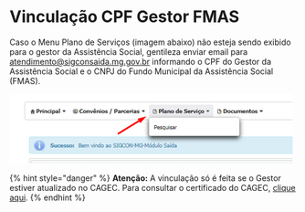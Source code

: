# Vinculação CPF Gestor FMAS

Caso o Menu Plano de Serviços \(imagem abaixo\) não esteja sendo exibido para o gestor da Assistência Social, gentileza enviar email para [atendimento@sigconsaida.mg.gov.br](mailto:%20atendimento@sigconsaida.mg.gov.br) informando o CPF do Gestor da Assistência Social e o CNPJ do Fundo Municipal da Assistência Social \(FMAS\).

![](../.gitbook/assets/image%20%28486%29.png)

{% hint style="danger" %}
**Atenção:** A vinculação só é feita se o Gestor estiver atualizado no CAGEC. Para consultar o certificado do CAGEC, [clique aqui](http://www.cagec.mg.gov.br/convenente-web/consultaParceiros).
{% endhint %}

